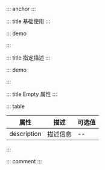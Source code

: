 ::: anchor
:::

::: title 基础使用
:::

::: demo

<template>
  <lay-empty></lay-empty>
</template>

<script>
import { ref } from 'vue'

export default {
  setup() {

    return {
    }
  }
}
</script>

:::

::: title 指定描述
:::

::: demo

<template>
  <lay-empty description="刷新试试"></lay-empty>
</template>

<script>
import { ref } from 'vue'

export default {
  setup() {

    return {
    }
  }
}
</script>

:::

::: title Empty 属性
:::

::: table

| 属性        | 描述     | 可选值 |
| ----------- | -------- | ------ |
| description | 描述信息 | --     |

:::

::: comment
:::